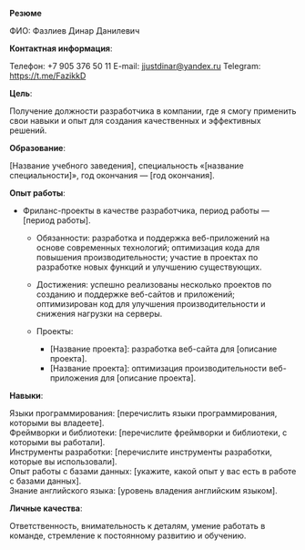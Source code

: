 **Резюме**

ФИО: Фазлиев Динар Данилевич

**Контактная информация**:

Телефон: +7 905 376 50 11
E-mail: jjustdinar@yandex.ru
Telegram: https://t.me/FazikkD

**Цель**:

Получение должности разработчика в компании, где я смогу применить свои навыки и опыт для создания качественных и эффективных решений.

**Образование**:

[Название учебного заведения], специальность «[название специальности]», год окончания — [год окончания].

**Опыт работы**:

- Фриланс-проекты в качестве разработчика, период работы — [период работы].
    - Обязанности: разработка и поддержка веб-приложений на основе современных технологий; оптимизация кода для повышения производительности; участие в проектах по разработке новых функций и улучшению существующих.
        
    - Достижения: успешно реализованы несколько проектов по созданию и поддержке веб-сайтов и приложений; оптимизирован код для улучшения производительности и снижения нагрузки на серверы.
        
    - Проекты:
        
        - [Название проекта]: разработка веб-сайта для [описание проекта].
        - [Название проекта]: оптимизация производительности веб-приложения для [описание проекта].

**Навыки**:

Языки программирования: [перечислить языки программирования, которыми вы владеете].  
Фреймворки и библиотеки: [перечислите фреймворки и библиотеки, с которыми вы работали].  
Инструменты разработки: [перечислите инструменты разработки, которые вы использовали].  
Опыт работы с базами данных: [укажите, какой опыт у вас есть в работе с базами данных].  
Знание английского языка: [уровень владения английским языком].

**Личные качества**:

Ответственность, внимательность к деталям, умение работать в команде, стремление к постоянному развитию и обучению.